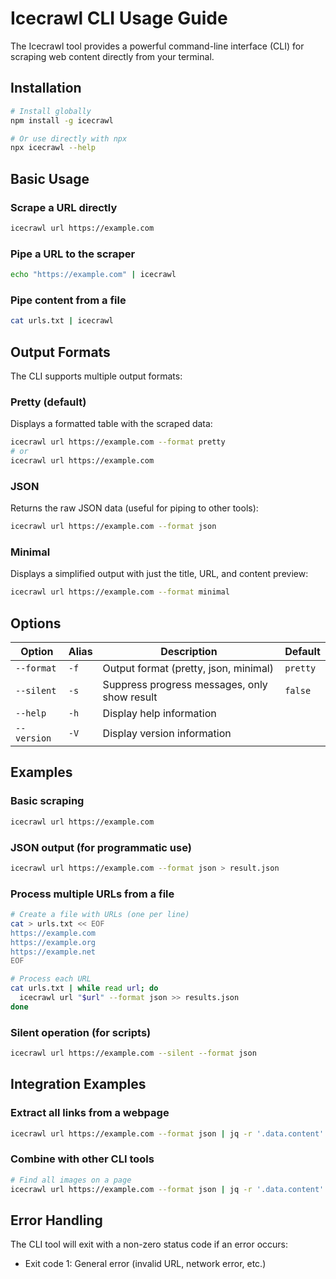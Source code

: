 # Icecrawl CLI Usage Guide

The Icecrawl tool provides a powerful command-line interface (CLI) for scraping web content directly from your terminal.

## Installation

```bash
# Install globally
npm install -g icecrawl

# Or use directly with npx
npx icecrawl --help
```

## Basic Usage

### Scrape a URL directly

```bash
icecrawl url https://example.com
```

### Pipe a URL to the scraper

```bash
echo "https://example.com" | icecrawl
```

### Pipe content from a file

```bash
cat urls.txt | icecrawl
```

## Output Formats

The CLI supports multiple output formats:

### Pretty (default)

Displays a formatted table with the scraped data:

```bash
icecrawl url https://example.com --format pretty
# or
icecrawl url https://example.com
```

### JSON

Returns the raw JSON data (useful for piping to other tools):

```bash
icecrawl url https://example.com --format json
```

### Minimal

Displays a simplified output with just the title, URL, and content preview:

```bash
icecrawl url https://example.com --format minimal
```

## Options

| Option | Alias | Description | Default |
|--------|-------|-------------|---------|
| `--format` | `-f` | Output format (pretty, json, minimal) | `pretty` |
| `--silent` | `-s` | Suppress progress messages, only show result | `false` |
| `--help` | `-h` | Display help information | |
| `--version` | `-V` | Display version information | |

## Examples

### Basic scraping

```bash
icecrawl url https://example.com
```

### JSON output (for programmatic use)

```bash
icecrawl url https://example.com --format json > result.json
```

### Process multiple URLs from a file

```bash
# Create a file with URLs (one per line)
cat > urls.txt << EOF
https://example.com
https://example.org
https://example.net
EOF

# Process each URL
cat urls.txt | while read url; do
  icecrawl url "$url" --format json >> results.json
done
```

### Silent operation (for scripts)

```bash
icecrawl url https://example.com --silent --format json
```

## Integration Examples

### Extract all links from a webpage

```bash
icecrawl url https://example.com --format json | jq -r '.data.content' | grep -o 'https://[^"]*'
```

### Combine with other CLI tools

```bash
# Find all images on a page
icecrawl url https://example.com --format json | jq -r '.data.content' | grep -o 'src="[^"]*"'
```

## Error Handling

The CLI tool will exit with a non-zero status code if an error occurs:

* Exit code 1: General error (invalid URL, network error, etc.)
